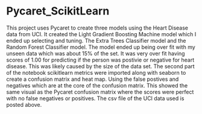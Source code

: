 # Pycaret_ScikitLearn
This project uses Pycaret to create three models using the Heart Disease data from UCI. It created the Light Gradient Boosting Machine model which I ended up selecting and tuning. The Extra Trees Classifier model and the Random Forest Classifier	model. The model ended up being over fit with my unseen data which was about 15% of the set. It was very over fit having scores of 1.00 for predicting if the person was postivie or negative for heart disease. This was likely caused by the size of the data set. The second part of the notebook scikitlearn metrics were imported along with seaborn to create a confusion matrix and heat map. Using the false postives and negatives which are at the core of the confusion matrix. This showed the same visual as the Pycaret confusion matrix where the scores were perfect with no false negatives or positives. The csv file of the UCI data used is posted above.
